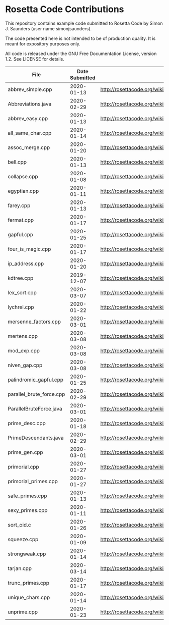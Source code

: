 Rosetta Code Contributions
==========================

This repository contains example code submitted to Rosetta Code by
Simon J. Saunders (user name simonjsaunders).

The code presented here is not intended to be of production quality.
It is meant for expository purposes only.

All code is released under the GNU Free Documentation License, version 1.2.
See LICENSE for details.

|File|Date Submitted|Rosetta Code URL|
|----|--------------|----------------|
|abbrev_simple.cpp|2020-01-13|http://rosettacode.org/wiki/Abbreviations,_simple|
|Abbreviations.java|2020-02-29|http://rosettacode.org/wiki/Abbreviations,_simple|
|abbrev_easy.cpp|2020-01-13|http://rosettacode.org/wiki/Abbreviations,_easy|
|all_same_char.cpp|2020-01-14|http://rosettacode.org/wiki/Determine_if_a_string_has_all_the_same_characters|
|assoc_merge.cpp|2020-01-20|http://rosettacode.org/wiki/Associative_array/Merging|
|bell.cpp|2020-01-13|http://rosettacode.org/wiki/Bell_numbers|
|collapse.cpp|2020-01-08|http://rosettacode.org/wiki/Determine_if_a_string_is_collapsible|
|egyptian.cpp|2020-01-11|http://rosettacode.org/wiki/Egyptian_fractions|
|farey.cpp|2020-01-13|http://rosettacode.org/wiki/Farey_sequence|
|fermat.cpp|2020-01-17|http://rosettacode.org/wiki/Fermat_numbers|
|gapful.cpp|2020-01-25|http://rosettacode.org/wiki/Gapful_numbers|
|four_is_magic.cpp|2020-01-17|http://rosettacode.org/wiki/Four_is_magic|
|ip_address.cpp|2020-01-20|http://rosettacode.org/wiki/Parse_an_IP_Address|
|kdtree.cpp|2019-12-07|http://rosettacode.org/wiki/K-d_tree|
|lex_sort.cpp|2020-03-07|http://rosettacode.org/wiki/Sort_numbers_lexicographically|
|lychrel.cpp|2020-01-22|http://rosettacode.org/wiki/Lychrel_numbers|
|mersenne_factors.cpp|2020-03-01|http://rosettacode.org/wiki/Factors_of_a_Mersenne_number|
|mertens.cpp|2020-03-08|http://rosettacode.org/wiki/Mertens_function|
|mod_exp.cpp|2020-03-08|http://rosettacode.org/wiki/Modular_exponentiation|
|niven_gap.cpp|2020-03-08|http://rosettacode.org/wiki/Increasing_gaps_between_consecutive_Niven_numbers|
|palindromic_gapful.cpp|2020-01-25|http://rosettacode.org/wiki/Palindromic_gapful_numbers|
|parallel_brute_force.cpp|2020-02-29|http://rosettacode.org/wiki/Parallel_Brute_Force|
|ParallelBruteForce.java|2020-03-01|http://rosettacode.org/wiki/Parallel_Brute_Force|
|prime_desc.cpp|2020-01-18|http://rosettacode.org/wiki/Primes_-_allocate_descendants_to_their_ancestors|
|PrimeDescendants.java|2020-02-29|http://rosettacode.org/wiki/Primes_-_allocate_descendants_to_their_ancestors|
|prime_gen.cpp|2020-03-01|http://rosettacode.org/wiki/Extensible_prime_generator|
|primorial.cpp|2020-01-27|http://rosettacode.org/wiki/Primorial_numbers|
|primorial_primes.cpp|2020-01-27|http://rosettacode.org/wiki/Sequence_of_primorial_primes|
|safe_primes.cpp|2020-01-13|http://rosettacode.org/wiki/Safe_primes_and_unsafe_primes|
|sexy_primes.cpp|2020-01-11|http://rosettacode.org/wiki/Sexy_primes|
|sort_oid.c|2020-01-26|http://rosettacode.org/wiki/Sort_a_list_of_object_identifiers|
|squeeze.cpp|2020-01-09|http://rosettacode.org/wiki/Determine_if_a_string_is_squeezable|
|strongweak.cpp|2020-01-14|http://rosettacode.org/wiki/Strong_and_weak_primes|
|tarjan.cpp|2020-03-14|http://rosettacode.org/wiki/Tarjan|
|trunc_primes.cpp|2020-01-17|http://rosettacode.org/wiki/Truncatable_primes|
|unique_chars.cpp|2020-01-14|http://rosettacode.org/wiki/Determine_if_a_string_has_all_unique_characters|
|unprime.cpp|2020-01-23|http://rosettacode.org/wiki/Unprimeable_numbers|
